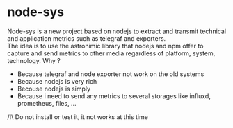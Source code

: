 # node-sys
Node-sys is a new project based on nodejs to extract and transmit technical and application metrics such as telegraf and exporters.  
The idea is to use the astronimic library that nodejs and npm offer to capture and send metrics to other media regardless of platform, system, technology.
Why ?
 - Because telegraf and node exporter not work on the old systems
 - Because nodejs is very rich
 - Becouse nodejs is simply
 - Because i need to send any metrics to several storages like influxd, prometheus, files, ...
 
 /!\ Do not install or test it, it not works at this time
